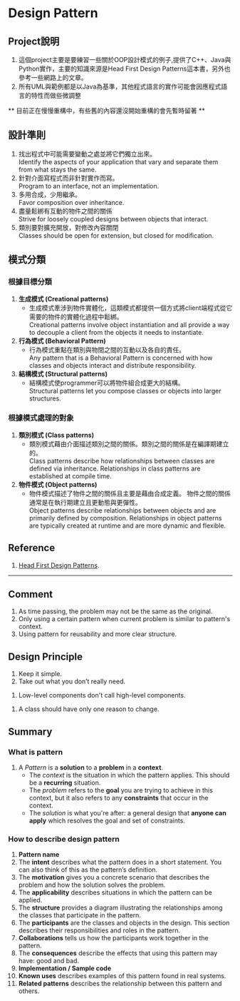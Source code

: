 # Design Pattern
 
## Project說明
1. 這個project主要是要練習一些關於OOP設計模式的例子,提供了C++、Java與Python實作，主要的知識來源是Head First Design Patterns這本書，另外也參考一些網路上的文章。
2. 所有UML與範例都是以Java為基準，其他程式語言的實作可能會因應程式語言的特性而做些微調整

** 目前正在慢慢重構中，有些舊的內容還沒開始重構的會先暫時留著 **


## 設計準則
1. 找出程式中可能需要變動之處並將它們獨立出來。  
Identify the aspects of your application that vary and separate them from what stays the same.
1. 針對介面寫程式而非針對實作而寫。  
Program to an interface, not an implementation.
1. 多用合成，少用繼承。  
Favor composition over inheritance.
1. 盡量鬆綁有互動的物件之間的關係  
Strive for loosely coupled designs between objects that interact.
1. 類別要對擴充開放，對修改內容關閉  
Classes should be open for extension, but closed for modification.


## 模式分類
### 根據目標分類
1. **生成模式 (Creational patterns)**
   - 生成模式牽涉到物件實體化，這類模式都提供一個方式將client端程式從它需要的物件的實體化過程中鬆綁。  
   Creational patterns involve object instantiation and all provide a way to decouple a client from the objects it needs to instantiate.
1. **行為模式 (Behavioral Pattern)**
   - 行為模式重點在類別與物間之間的互動以及各自的責任。  
   Any pattern that is a Behavioral Pattern is concerned with how classes and objects interact and distribute responsibility.
1. **結構模式 (Structural patterns)**
   - 結構模式使programmer可以將物件組合成更大的結構。  
   Structural patterns let you compose classes or objects into larger structures. 

### 根據模式處理的對象
1. **類別模式 (Class patterns)**
   - 類別模式藉由介面描述類別之間的關係。類別之間的關係是在編譯期建立的。  
   Class patterns describe how relationships between classes are defined via inheritance. Relationships in class patterns are established at compile time.
1. **物件模式 (Object patterns)**
   - 物件模式描述了物件之間的關係且主要是藉由合成定義。 物件之間的關係通常是在執行期建立且更動態與更彈性。  
   Object patterns describe relationships between objects and are primarily defined by composition. Relationships in object patterns are typically created at runtime and are more dynamic and flexible.


## Reference
1. [Head First Design Patterns](https://www.oreilly.com/library/view/head-first-design/0596007124/).

------

## Comment
1. As time passing, the problem may not be the same as the original.
1. Only using a certain pattern when current problem is similar to pattern's context. 
1. Using pattern for reusability and more clear structure.

## Design Principle
1. Keep it simple.
1. Take out what you don’t really need.
<!-- ch8 -->
1. Low-level components don't call high-level components.
<!-- ch9 -->
1. A class should have only one reason to change.

## Summary
### What is pattern
1. A _Pattern_ is a **solution** to a **problem** in a **context**.
   - The _context_ is the situation in which the pattern applies. This should be a **recurring** situation.
   - The _problem_ refers to the **goal** you are trying to achieve in this context, but it also refers to any **constraints** that occur in the context.
   - The _solution_ is what you're after: a general design that **anyone can apply** which resolves the goal and set of constraints.

### How to describe design pattern
1. **Pattern name**
1. The **intent** describes what the pattern does in a short statement. You can also think of this as the pattern’s definition.
1. The **motivation** gives you a concrete
scenario that describes the problem and
how the solution solves the problem.
1. The **applicability** describes situations
in which the pattern can be applied.
1. The **structure** provides a diagram illustrating the relationships among the classes that participate
in the pattern.
1. The **participants** are the classes and
objects in the design. This section describes their responsibilities and roles in the pattern.
1. **Collaborations** tells us how the participants work together in the pattern.
1. The **consequences** describe the effects that using this pattern may have: good and bad.
1. **Implementation / Sample code**
1. **Known uses** describes examples of this pattern
found in real systems.
1. **Related patterns** describes the relationship between this pattern and others.
